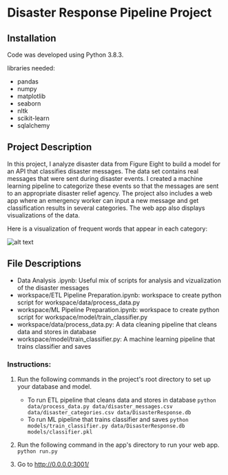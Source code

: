 # Disaster Response Pipeline Project

## Installation

Code was developed using Python 3.8.3.

libraries needed:

- pandas
- numpy
- matplotlib
- seaborn
- nltk
- scikit-learn
- sqlalchemy

## Project Description
In this project, I analyze disaster data from Figure Eight to build a model for an API that classifies disaster messages. The data set contains real messages that were sent during disaster events. I created a machine learning pipeline to categorize these events so that the messages are sent to an appropriate disaster relief agency. The project also includes a web app where an emergency worker can input a new message and get classification results in several categories. The web app also displays visualizations of the data.

Here is a visualization of frequent words that appear in each category:

![alt text](https://github.com/SabrinaAL/Data-Science-Nanodegree/blob/master/disaster_response/important_words.png)


## File Descriptions

- Data Analysis .ipynb: Useful mix of scripts for analysis and vizualization of the disaster messages
- workspace/ETL Pipeline Preparation.ipynb: workspace to create python script for workspace/data/process_data.py
- workspace/ML Pipeline Preparation.ipynb: workspace to create python script for workspace/model/train_classifier.py
- workspace/data/process_data.py: A data cleaning pipeline that cleans data and stores in database
- workspace/model/train_classifier.py: A machine learning pipeline that trains classifier and saves

### Instructions:
1. Run the following commands in the project's root directory to set up your database and model.

    - To run ETL pipeline that cleans data and stores in database
        `python data/process_data.py data/disaster_messages.csv data/disaster_categories.csv data/DisasterResponse.db`
    - To run ML pipeline that trains classifier and saves
        `python models/train_classifier.py data/DisasterResponse.db models/classifier.pkl`

2. Run the following command in the app's directory to run your web app.
    `python run.py`

3. Go to http://0.0.0.0:3001/

